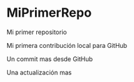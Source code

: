 # MiPrimerRepo
Mi primer repositorio

Mi primera contribución local para GitHub

Un commit mas desde GitHub

Una actualización mas

